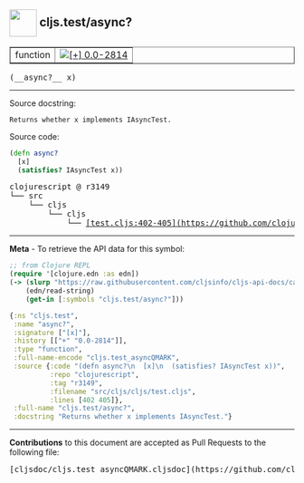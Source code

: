 ## <img width="48px" valign="middle" src="http://i.imgur.com/Hi20huC.png"> cljs.test/async?

 <table border="1">
<tr>

<td>function</td>
<td><a href="https://github.com/cljsinfo/cljs-api-docs/tree/0.0-2814"><img valign="middle" alt="[+] 0.0-2814" src="https://img.shields.io/badge/+-0.0--2814-lightgrey.svg"></a> </td>
</tr>
</table>

 <samp>
(__async?__ x)<br>
</samp>

---




Source docstring:

```
Returns whether x implements IAsyncTest.
```

Source code:

```clj
(defn async?
  [x]
  (satisfies? IAsyncTest x))
```

 <pre>
clojurescript @ r3149
└── src
    └── cljs
        └── cljs
            └── <ins>[test.cljs:402-405](https://github.com/clojure/clojurescript/blob/r3149/src/cljs/cljs/test.cljs#L402-L405)</ins>
</pre>


---

__Meta__ - To retrieve the API data for this symbol:

```clj
;; from Clojure REPL
(require '[clojure.edn :as edn])
(-> (slurp "https://raw.githubusercontent.com/cljsinfo/cljs-api-docs/catalog/cljs-api.edn")
    (edn/read-string)
    (get-in [:symbols "cljs.test/async?"]))
```

```clj
{:ns "cljs.test",
 :name "async?",
 :signature ["[x]"],
 :history [["+" "0.0-2814"]],
 :type "function",
 :full-name-encode "cljs.test_asyncQMARK",
 :source {:code "(defn async?\n  [x]\n  (satisfies? IAsyncTest x))",
          :repo "clojurescript",
          :tag "r3149",
          :filename "src/cljs/cljs/test.cljs",
          :lines [402 405]},
 :full-name "cljs.test/async?",
 :docstring "Returns whether x implements IAsyncTest."}

```

---

__Contributions__ to this document are accepted as Pull Requests to the following file:

 <pre>
[cljsdoc/cljs.test_asyncQMARK.cljsdoc](https://github.com/cljsinfo/cljs-api-docs/blob/master/cljsdoc/cljs.test_asyncQMARK.cljsdoc)
</pre>

